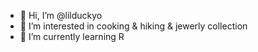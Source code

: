 - 👋 Hi, I’m @lilduckyo
- 👀 I’m interested in cooking & hiking & jewerly collection
- 🌱 I’m currently learning R


<!---
lilduckyo/lilduckyo is a ✨ special ✨ repository because its `README.md` (this file) appears on your GitHub profile.
You can click the Preview link to take a look at your changes.
--->
